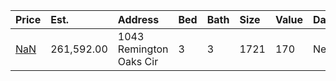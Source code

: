 | Price                                                                                | Est.       | Address                 | Bed | Bath | Size | Value | Days | Lot  | Year | HOA | Open |
| :----------------------------------------------------------------------------------- | :--------- | :---------------------- | :-- | :--- | :--- | :---- | :--- | :--- | :--- | :-- | :--- |
| [NaN](https://www.movoto.com/home/1043-remington-oaks-cir-cary-nc-27519-413_2345210) | 261,592.00 | 1043 Remington Oaks Cir | 3   | 3    | 1721 | 170   | New  | 2178 | 2006 | 189 |      |